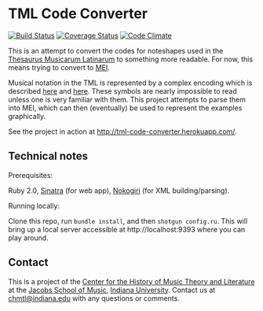 # TML Code Converter

[![Build Status](https://travis-ci.org/mmcclimon/tml-code-converter.png?branch=master)](https://travis-ci.org/mmcclimon/tml-code-converter)
[![Coverage Status](https://coveralls.io/repos/mmcclimon/tml-code-converter/badge.png)](https://coveralls.io/r/mmcclimon/tml-code-converter)
[![Code Climate](https://codeclimate.com/github/mmcclimon/tml-code-converter.png)](https://codeclimate.com/github/mmcclimon/tml-code-converter)

This is an attempt to convert the codes for noteshapes used in the
[Thesaurus Musicarum Latinarum](http://chmtl.indiana.edu/tml) to
something more readable. For now, this means trying to convert to
[MEI](http://music-encoding.org).

Musical notation in the TML is represented by a complex encoding which is
described [here](http://www.chmtl.indiana.edu/tml/tofc1.html) and
[here](http://www.chmtl.indiana.edu/tml/tofc2.html). These symbols are nearly
impossible to read unless one is very familiar with them. This project
attempts to parse them into MEI, which can then (eventually) be used to
represent the examples graphically.

See the project in action at http://tml-code-converter.herokuapp.com/.

## Technical notes

Prerequisites:

Ruby 2.0, [Sinatra](http://sinatrarb.com) (for web app),
[Nokogiri](http://nokogiri.org) (for XML building/parsing).

Running locally:

Clone this repo, run `bundle install`, and then `shotgun config.ru`. This will
bring up a local server accessible at http://localhost:9393 where you can play
around.

## Contact

This is a project of the [Center for the History of Music Theory and
Literature](http://chmtl.indiana.edu/) at the [Jacobs School of
Music](http://music.indiana.edu), [Indiana University](http://indiana.edu).
Contact us at chmtl@indiana.edu with any questions or comments.
